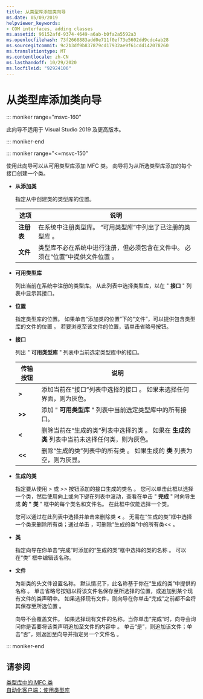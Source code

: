 ```yaml
---
title: 从类型库添加类向导
ms.date: 05/09/2019
helpviewer_keywords:
- COM interfaces, adding classes
ms.assetid: 96152afd-9374-4649-a6ab-b0fa2a5592a3
ms.openlocfilehash: 73f2668883add0e711f0ef73e5602dd9cdc4ab28
ms.sourcegitcommit: 9c2b3df9b837879cd17932ae9f61cdd142078260
ms.translationtype: MT
ms.contentlocale: zh-CN
ms.lasthandoff: 10/29/2020
ms.locfileid: "92924106"
---
```

# <a name="add-class-from-typelib-wizard"></a>从类型库添加类向导

::: moniker range="msvc-160"

此向导不适用于 Visual Studio 2019 及更高版本。

::: moniker-end

::: moniker range="<=msvc-150"

使用此向导可以从可用类型库添加 MFC 类。 向导将为从所选类型库添加的每个接口创建一个类。

- **从添加类**

   指定从中创建类的类型库的位置。

   |选项|说明|
   |------------|-----------------|
   |**注册表**|在系统中注册类型库。 “可用类型库”中列出了已注册的类型库  。|
   |**文件**|类型库不必在系统中进行注册，但必须包含在文件中。 必须在“位置”中提供文件位置  。|

- **可用类型库**

   列出当前在系统中注册的类型库。 从此列表中选择类型库，以在 " **接口** " 列表中显示其接口。

- **位置**

   指定类型库的位置。 如果单击“添加类的位置”下的“文件”，可以提供包含类型库的文件的位置  。 若要浏览至该文件的位置，请单击省略号按钮。

- **接口**

   列出 " **可用类型库** " 列表中当前选定类型库中的接口。

   |传输按钮|说明|
   |---------------------|-----------------|
   |**>**|添加当前在“接口”列表中选择的接口  。 如果未选择任何界面，则为灰色。|
   |**>>**|添加 " **可用类型库** " 列表中当前选定类型库中的所有接口。|
   |**\<**|删除当前在“生成的类”列表中选择的类  。 如果在 **生成的类** 列表中当前未选择任何类，则为灰色。|
   |**\<\<**|删除“生成的类”列表中的所有类  。 如果生成的 **类** 列表为空，则为灰显。|

- **生成的类**

   指定要从使用 > 或 >> 按钮添加的接口生成的类名 。 您可以单击此框以选择一个类，然后使用向上或向下键在列表中滚动，查看在单击 " **完成** " 时向导生成 **的 "** **类** " 框中的每个类名和文件名。 在此框中仅能选择一个类。

   您可以通过在此列表中选择并单击来删除类 **<** 。 无需在“生成的类”框中选择一个类来删除所有类；通过单击 ，可删除“生成的类”中的所有类<< 。

- **类**

   指定向导在你单击“完成”时添加的“生成的类”框中选择的类的名称  。 可以在“类”  框中编辑该名称。

- **文件**

   为新类的头文件设置名称。 默认情况下，此名称基于你在“生成的类”中提供的名称  。 单击省略号按钮以将该文件名保存至所选择的位置，或追加到某个现有文件的类声明中。 如果选择现有文件，则向导在你单击“完成”之前都不会将其保存至所选位置  。

   向导不会覆盖文件。 如果选择现有文件的名称，当你单击“完成”时，向导会询问你是否要将该类声明追加至文件的内容中  。 单击“是”，则追加该文件；单击“否”，则返回至向导并指定另一个文件名  。

::: moniker-end

## <a name="see-also"></a>请参阅

[类型库中的 MFC 类](../../mfc/reference/adding-an-mfc-class-from-a-type-library.md)<br/>
[自动化客户端：使用类型库](../../mfc/automation-clients-using-type-libraries.md)
